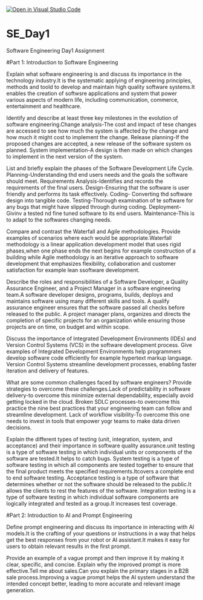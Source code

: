 [![Open in Visual Studio Code](https://classroom.github.com/assets/open-in-vscode-2e0aaae1b6195c2367325f4f02e2d04e9abb55f0b24a779b69b11b9e10269abc.svg)](https://classroom.github.com/online_ide?assignment_repo_id=15565883&assignment_repo_type=AssignmentRepo)
# SE_Day1
Software Engineering Day1 Assignment

#Part 1: Introduction to Software Engineering

Explain what software engineering is and discuss its importance in the technology industry.It is the systematic applying of engineering principles, methods and toold to develop and maintain high quality software systems.It enables the creation of softwsre applications and system that power various aspects of modern life, including communication, commerce, entertainment and healthcare.


Identify and describe at least three key milestones in the evolution of software engineering.Change analysis-The cost and impact of tese changes are accessed to see how much the system is affected by the change and how much it might cost to implement the change.
Release planning-If the proposed changes are accepted, a new release of the software system os planned.
System implementation-A design is then made on which changes to implement in the next version of the system.


List and briefly explain the phases of the Software Development Life Cycle. Planning-Understanding thd end users needs and the goals the software should meet.
Requirements Analysis-Identifies and records the requirements of the final users.
Design-Ensuring that the software is user friendly and performs its task effectively.
Coding- Converting thd software design into tangible code.
Testing-Thorough examination of te software for any bugs that might have slipped through during coding.
Deployment-Givinv a tested nd fine tuned software to its end users.
Maintenance-This is to adapt to the softwares changing needs.


Compare and contrast the Waterfall and Agile methodologies. Provide examples of scenarios where each would be appropriate.Waterfall methodology is a linear application development model that uses rigid phases,when one phase ends the next begins for example construction of a building while Agile methodology is an iterative approach to software development that emphasizes flexibility, collaboration and customer satisfaction for example lean ssoftware development.


Describe the roles and responsibilities of a Software Developer, a Quality Assurance Engineer, and a Project Manager in a software engineering team.A software developer designs, programs, builds, deploys and maintains software using many different skills and tools.
A qualify assurance engineer ensures that the software passed all checks before released to the public.
A project manager plans, organizes and directs the completion of specific projects for an organization while ensuring those projects are on time, on budget and within scope.


Discuss the importance of Integrated Development Environments (IDEs) and Version Control Systems (VCS) in the software development process. Give examples of Integrated Development Environments help programmers develop software code efficiently for example hypertext markup language.
Version Control Systems streamline development processes, enabling faster iteration and delivery of features.


What are some common challenges faced by software engineers? Provide strategies to overcome these challenges.Lack of predictability in software delivery-to overcome this minimize external dependability, especially avoid getting locked in the cloud.
Broken SDLC processes-to overcome this practice the nine best practices that your engineering team can follow and streamline development.
Lack of workflow visibility-To overcome this one needs to invest in tools that empower yogr teams to make data driven decisions.


Explain the different types of testing (unit, integration, system, and acceptance) and their importance in software quality assurance.unit testing is a type of software testing in which individual units or components of the software are tested.It helps to catch bugs.
System testing is a type of software testing in which all components are tested together to ensure that the final product meets the specified requirements.Itcovers a complete end to end software testing.
Acceptance testing is a type of software that determines whether or not the software should be released to the public.It allows the clients to rest the features of the software.
Integration testing is a type of software testing in which individual software components are logically integrated and tested as a group.It increases test coverage.


#Part 2: Introduction to AI and Prompt Engineering


Define prompt engineering and discuss its importance in interacting with AI models.It is the crafting of your questions or instructions in a way that helps get the best responses from your robot or AI assistant.It makes it easy for users to obtain relevant results in the first prompt.


Provide an example of a vague prompt and then improve it by making it clear, specific, and concise. Explain why the improved prompt is more effective.Tell me about sales.Can you explain the primary stages in a B2B sale process.Improving a vague prompt helps the AI system understand the intended concept better, leading to more accurate and relevant image generation.
